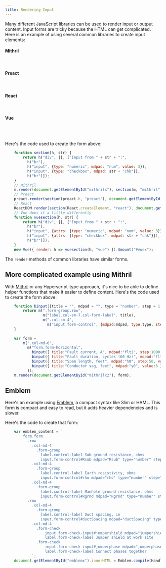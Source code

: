 ```yaml
---
title: Rendering Input
---
```


Many different JavaScript libraries can be used to render input or output content. 
Input forms are tricky because the HTML can get complicated.
Here is an example of using several common libraries to create input elements:

#### Mithril

<div id="mithrilx"></div>
<br/>

#### Preact

<div id="preactx"></div>
<br/>

#### React

<div id="reactx"></div>
<br/>

#### Vue

<div id="vuex"></div>
<br/>

<br/>

Here's the code used to create the form above:

```js
    function section(h, str) {
        return h("div", {}, ["Input from " + str + ":", 
          h("br"),
          h("input", {type: "numeric", mdpad: "num", value: 3}),
          h("input", {type: "checkbox", mdpad: str + "chk"}),
          h("br")]);
    }
    // Mithril
    m.render(document.getElementById("mithrilx"), section(m, "mithril"));
    // Preact
    preact.render(section(preact.h, "preact"), document.getElementById("preactx"));
    // React
    ReactDOM.render(section(React.createElement, "react"), document.getElementById("reactx"));
    // Vue does it a little differently
    function vuesection(h, str) {
        return h("div", {}, ["Input from " + str + ":", 
          h("br"),
          h("input", {attrs: {type: "numeric", mdpad: "num", value: 3}}),
          h("input", {attrs: {type: "checkbox", mdpad: str + "chk"}}),
          h("br")]);
    }
    new Vue({ render: h => vuesection(h, "vue") }).$mount("#vuex");
```

The `render` methods of common libraries have similar forms.

## More complicated example using Mithril 

<div id="mithrilx2"></div>

With [Mithril](https://mithril.js.org/) or any Hyperscript-type approach, it's 
nice to be able to define helper functions that make it easier to define content. 
Here's the code used to create the form above:

```js
    function binput({title = "", mdpad = "", type = "number", step = 1, min = 0, value = 10}={}) {
        return m(".form-group.row",
                 m("label.col-sm-7.col-form-label", title),
                 m(".col-sm-4", 
                   m("input.form-control", {mdpad:mdpad, type:type, step:step, min:min, value:value})))
    }
     
    var form = 
        m(".col-md-6",
          m("form.form-horizontal",
            binput({ title:"Fault current, A", mdpad:"flti", step:1000, value:2500 }),
            binput({ title:"Fault duration, cycles (60 Hz)", mdpad:"fltt", step:5, value:20 }),
            binput({ title:"Span length, feet", mdpad:"h0", step:50, value:250 }),
            binput({ title:"Conductor sag, feet", mdpad:"y0", value:5 }),
          ));
    m.render(document.getElementById("mithrilx2"), form);
```

## Emblem

Here's an example using [Emblem](https://emblemjs.com/), a compact syntax like Slim or HAML.
This form is compact and easy to read, but it adds heavier dependencies and is slower.

<div id="emblemx"></div>

Here's the code to create that form:

```js
    var emblem_content = `
        form.form
          .row
            .col-md-4
              .form-group
                label.control-label Sub ground resistance, ohms
                input.form-control#Rsub mdpad="Rsub" type="number" step="0.1" min="0" value="0.5"
            .col-md-4
              .form-group
                label.control-label Earth resistivity, ohms
                input.form-control#rho mdpad="rho" type="number" step="50" min="0" value="100"
            .col-md-4
              .form-group
                label.control-label Manhole ground resistance, ohms
                input.form-control#Rgrnd mdpad="Rgrnd" type="number" step="5" min="0" value="10"
          .row
            .col-md-4
              .form-group
                label.control-label Duct spacing, in
                input.form-control#ductSpacing mdpad="ductSpacing" type="number" step="1" min="0" value="7"
            .col-md-4
              .form-check
                  input.form-check-input#jumpershield mdpad="jumpershield" type="checkbox" checked=false
                  label.form-check-label Jumper shield at work site
              .form-check
                  input.form-check-input#jumperphase mdpad="jumperphase" type="checkbox" checked=false
                  label.form-check-label Connect phases together
            `;
    document.getElementById("emblemx").innerHTML = Emblem.compile(Handlebars, emblem_content)(window);
```

<script src="/js/mdpad-0.1.0.min.js"></script>
<script crossorigin src="https://unpkg.com/mithril/mithril.js"></script>
<script crossorigin src="https://unpkg.com/react@16/umd/react.production.min.js"></script>
<script crossorigin src="https://unpkg.com/react-dom@16/umd/react-dom.production.min.js"></script>
<script crossorigin src="https://cdnjs.cloudflare.com/ajax/libs/preact/8.5.2/preact.min.js"></script>
<script crossorigin src="https://cdn.jsdelivr.net/npm/vue@2.6.11"></script>
<script crossorigin src="https://cdnjs.cloudflare.com/ajax/libs/handlebars.js/2.0.0/handlebars.min.js"></script>
<script crossorigin src="https://cdnjs.cloudflare.com/ajax/libs/emblem/0.4.0/emblem.min.js"></script>

<script>

function mdpad_init() {
    function section(h, str) {
        return h("div", {}, ["Input from " + str + ":", 
          h("br"),
          h("input", {type: "numeric", mdpad: "num", value: 3}),
          h("input", {type: "checkbox", mdpad: str + "chk"}),
          h("br")]);
    }
    // Mithril
    m.render(document.getElementById("mithrilx"), section(m, "mithril"));
    // Preact
    preact.render(section(preact.h, "preact"), document.getElementById("preactx"));
    // React
    ReactDOM.render(section(React.createElement, "react"), document.getElementById("reactx"));
    // Vue does it a little differently
    function vuesection(h, str) {
        return h("div", {}, ["Input from " + str + ":", 
          h("br"),
          h("input", {attrs: {type: "numeric", mdpad: "num", value: 3}}),
          h("input", {attrs: {type: "checkbox", mdpad: str + "chk"}}),
          h("br")]);
    }
    new Vue({ render: h => vuesection(h, "vue") }).$mount("#vuex");

    // More detailed Mithril example

    function binput({title = "", mdpad = "", type = "number", step = 1, min = 0, value = 10}={}) {
        return m(".form-group.row",
                 m("label.col-sm-7.col-form-label", title),
                 m(".col-sm-4", 
                   m("input.form-control", {mdpad:mdpad, type:type, step:step, min:min, value:value})))
    }
     
    var form = 
        m(".col-md-6",
          m("form.form-horizontal",
            binput({ title:"Fault current, A", mdpad:"flti", step:1000, value:2500 }),
            binput({ title:"Fault duration, cycles (60 Hz)", mdpad:"fltt", step:5, value:20 }),
            binput({ title:"Span length, feet", mdpad:"h0", step:50, value:250 }),
            binput({ title:"Conductor sag, feet", mdpad:"y0", value:5 }),
          ));
    m.render(document.getElementById("mithrilx2"), form);

    // Emblem

    var emblem_content = `
        form.form
          .row
            .col-md-4
              .form-group
                label.control-label Sub ground resistance, ohms
                input.form-control#Rsub mdpad="Rsub" type="number" step="0.1" min="0" value="0.5"
            .col-md-4
              .form-group
                label.control-label Earth resistivity, ohms
                input.form-control#rho mdpad="rho" type="number" step="50" min="0" value="100"
            .col-md-4
              .form-group
                label.control-label Manhole ground resistance, ohms
                input.form-control#Rgrnd mdpad="Rgrnd" type="number" step="5" min="0" value="10"
          .row
            .col-md-4
              .form-group
                label.control-label Duct spacing, in
                input.form-control#ductSpacing mdpad="ductSpacing" type="number" step="1" min="0" value="7"
            .col-md-4
              .form-check
                  input.form-check-input#jumpershield mdpad="jumpershield" type="checkbox" checked=false
                  label.form-check-label Jumper shield at work site
              .form-check
                  input.form-check-input#jumperphase mdpad="jumperphase" type="checkbox" checked=false
                  label.form-check-label Connect phases together
            `;
    document.getElementById("emblemx").innerHTML = Emblem.compile(Handlebars, emblem_content)(window);

}

// define this just to watch the URL change
function mdpad_update() {
}

</script>

